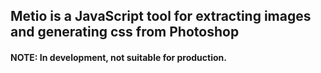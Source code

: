 ## Metio is a JavaScript tool for extracting images and generating css from Photoshop

#### NOTE: In development, not suitable for production.
